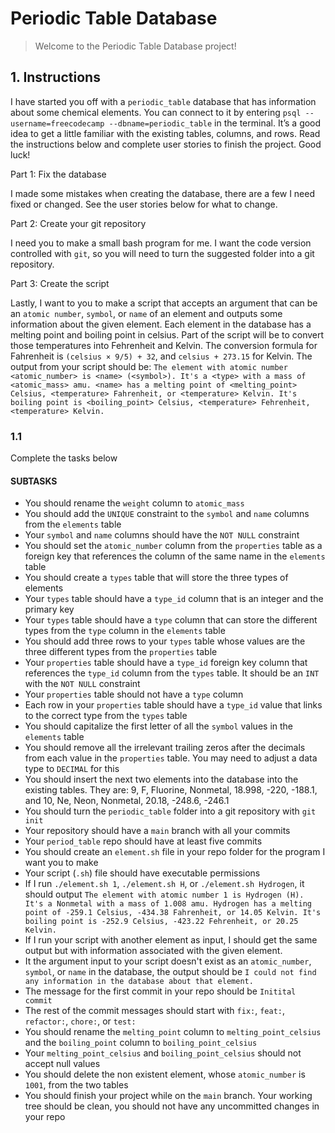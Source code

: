 # Periodic Table Database

> Welcome to the Periodic Table Database project!

## 1. Instructions

I have started you off with a `periodic_table` database that has information about some chemical elements. You can connect to it by entering `psql --username=freecodecamp --dbname=periodic_table` in the terminal. It’s a good idea to get a little familiar with the existing tables, columns, and rows. Read the instructions below and complete user stories to finish the project. Good luck!

Part 1: Fix the database

I made some mistakes when creating the database, there are a few I need fixed or changed. See the user stories below for what to change.

Part 2: Create your git repository

I need you to make a small bash program for me. I want the code version controlled with `git`, so you will need to turn the suggested folder into a git repository.

Part 3: Create the script

Lastly, I want to you to make a script that accepts an argument that can be an `atomic number`, `symbol`, or `name` of an element and outputs some information about the given element. Each element in the database has a melting point and boiling point in celsius. Part of the script will be to convert those temperatures into Fehrenheit and Kelvin. The conversion formula for Fahrenheit is `(celsius × 9/5) + 32`, and `celsius + 273.15` for Kelvin. The output from your script should be: `The element with atomic number <atomic_number> is <name> (<symbol>). It's a <type> with a mass of <atomic_mass> amu. <name> has a melting point of <melting_point> Celsius, <temperature> Fahrenheit, or <temperature> Kelvin. It's boiling point is <boiling_point> Celsius, <temperature> Fehrenheit, <temperature> Kelvin.`

### 1.1

Complete the tasks below

#### SUBTASKS

- You should rename the `weight` column to `atomic_mass`
- You should add the `UNIQUE` constraint to the `symbol` and `name` columns from the `elements` table
- Your `symbol` and `name` columns should have the `NOT NULL` constraint
- You should set the `atomic_number` column from the `properties` table as a foreign key that references the column of the same name in the `elements` table
- You should create a `types` table that will store the three types of elements
- Your `types` table should have a `type_id` column that is an integer and the primary key
- Your `types` table should have a `type` column that can store the different types from the `type` column in the `elements` table
- You should add three rows to your `types` table whose values are the three different types from the `properties` table
- Your `properties` table should have a `type_id` foreign key column that references the `type_id` column from the `types` table. It should be an `INT` with the `NOT NULL` constraint
- Your `properties` table should not have a `type` column
- Each row in your `properties` table should have a `type_id` value that links to the correct type from the `types` table
- You should capitalize the first letter of all the `symbol` values in the `elements` table
- You should remove all the irrelevant trailing zeros after the decimals from each value in the `properties` table. You may need to adjust a data type to `DECIMAL` for this
- You should insert the next two elements into the database into the existing tables. They are: 9, F, Fluorine, Nonmetal, 18.998, -220, -188.1, and 10, Ne, Neon, Nonmetal, 20.18, -248.6, -246.1
- You should turn the `periodic_table` folder into a git repository with `git init`
- Your repository should have a `main` branch with all your commits
- Your `period_table` repo should have at least five commits
- You should create an `element.sh` file in your repo folder for the program I want you to make
- Your script (`.sh`) file should have executable permissions
- If I run `./element.sh 1`, `./element.sh H`, or `./element.sh Hydrogen`, it should output `The element with atomic number 1 is Hydrogen (H). It's a Nonmetal with a mass of 1.008 amu. Hydrogen has a melting point of -259.1 Celsius, -434.38 Fahrenheit, or 14.05 Kelvin. It's boiling point is -252.9 Celsius, -423.22 Fehrenheit, or 20.25 Kelvin.`
- If I run your script with another element as input, I should get the same output but with information associated with the given element.
- It the argument input to your script doesn't exist as an `atomic_number`, `symbol`, or `name` in the database, the output should be `I could not find any information in the database about that element.`
- The message for the first commit in your repo should be `Initital commit`
- The rest of the commit messages should start with `fix:`, `feat:`, `refactor:`, `chore:`, or `test:`
- You should rename the `melting_point` column to `melting_point_celsius` and the `boiling_point` column to `boiling_point_celsius`
- Your `melting_point_celsius` and `boiling_point_celsius` should not accept null values
- You should delete the non existent element, whose `atomic_number` is `1001`, from the two tables
- You should finish your project while on the `main` branch. Your working tree should be clean, you should not have any uncommitted changes in your repo
